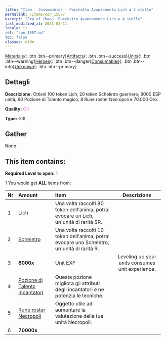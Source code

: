```yaml
---
title: "Item - Consumables - Pacchetto Avanzamento Lich a 4 stelle"
permalink: /Items/con_1557/
excerpt: "Era of Chaos  Pacchetto Avanzamento Lich a 4 stelle"
last_modified_at: 2021-04-11
locale: it
ref: "con_1557.md"
toc: false
classes: wide
---
```

 [Materials](/it/Items/){: .btn .btn--primary}[Artifacts](/it/Items/Artifacts/){: .btn .btn--success}[Units](/it/Items/Units/){: .btn .btn--warning}[Heroes](/it/Items/Heroes/){: .btn .btn--danger}[Consumables](/it/Items/Consumables/){: .btn .btn--info}[Unknown](/it/Items/Unknown/){: .btn .btn--primary}

## Dettagli
 **Descrizione:** Ottieni 100 token Lich, 20 token Scheletro guerriero, 8000 ESP unità, 60 Pozione di Talento magico, 8 Rune roster Necropoli e 70.000 Oro.

 **Quality:** <span style="color: #DA70D6">OK</span>

 **Type:** Gift

## Gather

  None

## This item contains:

 **Required Level to open:** 1

 1 You would get **ALL** items  from:

  | Nr | Amount |     Item    | Descrizione |
  |:---|:-------|:------------|:-----------:|
  | 1 | [Lich](/it/Items/unt_212/) | Una volta raccolti 80 token dell'anima, potrai evocare un Lich, un'unità di rarità SR. | 
  | 2 | [Scheletro](/it/Items/unt_208/) | Una volta raccolti 10 token dell'anima, potrai evocare uno Scheletro, un'unità di rarità R. | 
  | 3 |  **8000x** | Unit EXP | Leveling up your units consumes unit experience.  | 
  | 4 | [Pozione di Talento Incantatori](/it/Items/con_790/) | Questa pozione migliora gli attributi degli incantatori e ne potenzia le tecniche. | 
  | 5 | [Rune roster Necropoli](/it/Items/con_755/) | Oggetto utile ad aumentare la valutazione delle tue unità Necropoli. | 
  | 6 |  **70000x** | <i class="fas fa-coins"/> |  | 
